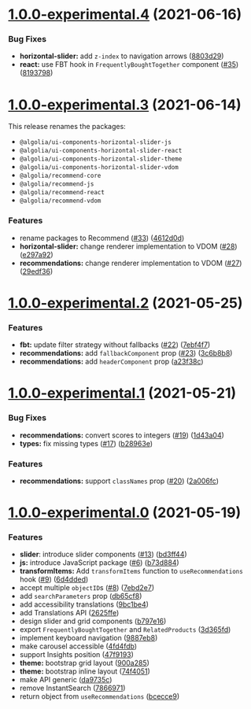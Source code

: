 # [1.0.0-experimental.4](https://github.com/algolia/ui-components/compare/v1.0.0-experimental.3...v1.0.0-experimental.4) (2021-06-16)


### Bug Fixes

* **horizontal-slider:** add `z-index` to navigation arrows ([8803d29](https://github.com/algolia/ui-components/commit/8803d294ee2e64542de17abbe5bbaafb19392368))
* **react:** use FBT hook in `FrequentlyBoughtTogether` component ([#35](https://github.com/algolia/ui-components/issues/35)) ([8193798](https://github.com/algolia/ui-components/commit/8193798f12ece31662f7dac6ebc85dae1ed48580))



# [1.0.0-experimental.3](https://github.com/algolia/ui-components/compare/v1.0.0-experimental.2...v1.0.0-experimental.3) (2021-06-14)

This release renames the packages:

- `@algolia/ui-components-horizontal-slider-js`
- `@algolia/ui-components-horizontal-slider-react`
- `@algolia/ui-components-horizontal-slider-theme`
- `@algolia/ui-components-horizontal-slider-vdom`
- `@algolia/recommend-core`
- `@algolia/recommend-js`
- `@algolia/recommend-react`
- `@algolia/recommend-vdom`

### Features

- rename packages to Recommend ([#33](https://github.com/algolia/ui-components/issues/33)) ([4612d0d](https://github.com/algolia/ui-components/commit/4612d0dcdd88a11682615498784d48ba69e514c1))
- **horizontal-slider:** change renderer implementation to VDOM ([#28](https://github.com/algolia/ui-components/issues/28)) ([e297a92](https://github.com/algolia/ui-components/commit/e297a923eebab60e9227d54bd48a8e4472717be8))
- **recommendations:** change renderer implementation to VDOM ([#27](https://github.com/algolia/ui-components/issues/27)) ([29edf36](https://github.com/algolia/ui-components/commit/29edf36dd1a9f40c91a4d179916298f6c51cb88a))

# [1.0.0-experimental.2](https://github.com/algolia/ui-components/compare/v1.0.0-experimental.1...v1.0.0-experimental.2) (2021-05-25)

### Features

- **fbt:** update filter strategy without fallbacks ([#22](https://github.com/algolia/ui-components/issues/22)) ([7ebf4f7](https://github.com/algolia/ui-components/commit/7ebf4f7d24ffdb963971a5d8591fb11ef72bd9bc))
- **recommendations:** add `fallbackComponent` prop ([#23](https://github.com/algolia/ui-components/issues/23)) ([3c6b8b8](https://github.com/algolia/ui-components/commit/3c6b8b84beab8cbe8f4af59071872e7a2ed6c191))
- **recommendations:** add `headerComponent` prop ([a23f38c](https://github.com/algolia/ui-components/commit/a23f38c885ce02580b9166ea0ba3267ccf57907c))

# [1.0.0-experimental.1](https://github.com/algolia/ui-components/compare/v1.0.0-experimental.0...v1.0.0-experimental.1) (2021-05-21)

### Bug Fixes

- **recommendations:** convert scores to integers ([#19](https://github.com/algolia/ui-components/issues/19)) ([1d43a04](https://github.com/algolia/ui-components/commit/1d43a04642f8481c5c9762030ec2dfa1bc9ea7b7))
- **types:** fix missing types ([#17](https://github.com/algolia/ui-components/issues/17)) ([b28963e](https://github.com/algolia/ui-components/commit/b28963e144ac97bdd1b3d20cbc05e67f11be8be6))

### Features

- **recommendations:** support `classNames` prop ([#20](https://github.com/algolia/ui-components/issues/20)) ([2a006fc](https://github.com/algolia/ui-components/commit/2a006fc24099163f9d5c83cdbd99641f66a00f5f))

# [1.0.0-experimental.0](https://github.com/algolia/ui-components/compare/v1.0.0-beta.9...v1.0.0-experimental.0) (2021-05-19)

### Features

- **slider**: introduce slider components ([#13](https://github.com/algolia/ui-components/issues/13)) ([bd3ff44](https://github.com/algolia/ui-components/commit/bd3ff4489a9aa1bfa218e7d3234d04f7f0342592))
- **js:** introduce JavaScript package ([#6](https://github.com/algolia/ui-components/issues/6)) ([b73d884](https://github.com/algolia/ui-components/commit/b73d884a1e3f1bc060545d8e6cb88bfee330b7e0))
- **transformItems:** Add `transformItems` function to `useRecommendations` hook ([#9](https://github.com/algolia/ui-components/issues/9)) ([6d4dded](https://github.com/algolia/ui-components/commit/6d4dded6c54ff82b5e570363d031d927d6a12896))
- accept multiple `objectID`s ([#8](https://github.com/algolia/ui-components/issues/8)) ([7ebd2e7](https://github.com/algolia/ui-components/commit/7ebd2e7af42da7124f2f86082f3cb2bf692c97c1))
- add `searchParameters` prop ([db65cf8](https://github.com/algolia/ui-components/commit/db65cf8469a01bbcc181f09f5a921aa72124231a))
- add accessibility translations ([9bc1be4](https://github.com/algolia/ui-components/commit/9bc1be44f9361898ad999a92da12b321b209df4b))
- add Translations API ([2625ffe](https://github.com/algolia/ui-components/commit/2625ffe2ec59fef24844bf3bcf1f1de796eaede2))
- design slider and grid components ([b797e16](https://github.com/algolia/ui-components/commit/b797e16b07b16aad96957f4a2b59e2b65f79535a))
- export `FrequentlyBoughtTogether` and `RelatedProducts` ([3d365fd](https://github.com/algolia/ui-components/commit/3d365fdc2009fca9b7a00a7aae75bd51efaf8e4d))
- implement keyboard navigation ([9887eb8](https://github.com/algolia/ui-components/commit/9887eb8c74646eba6ade714eca7e4873a24b2f1a))
- make carousel accessible ([4fd4fdb](https://github.com/algolia/ui-components/commit/4fd4fdbdffdd5c65327f492c11b77fdd78d1bac6))
- support Insights position ([47f9193](https://github.com/algolia/ui-components/commit/47f9193887040dad662699a4c9fa83d07f1b2b02))
- **theme:** bootstrap grid layout ([900a285](https://github.com/algolia/ui-components/commit/900a285e950606d4d607284189900c419052375a))
- **theme:** bootstrap inline layout ([74f4051](https://github.com/algolia/ui-components/commit/74f40517ef3d0c8886045b20eac5c22ea1d664c3))
- make API generic ([da9735c](https://github.com/algolia/ui-components/commit/da9735c0c36a85da3e89ac8a42858c5abd585d36))
- remove InstantSearch ([7866971](https://github.com/algolia/ui-components/commit/7866971cf38f3933b7a8b72d08acd3ce9b19392c))
- return object from `useRecommendations` ([bcecce9](https://github.com/algolia/ui-components/commit/bcecce9670e46d8a3e031fa33803313159851381))
